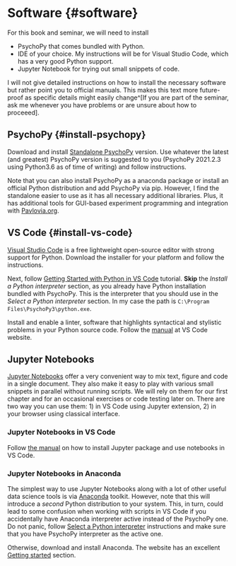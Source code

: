 # Software {#software}
For this book and seminar, we will need to install

* PsychoPy that comes bundled with Python.
* IDE of your choice. My instructions will be for Visual Studio Code, which has a very good Python support.
* Jupyter Notebook for trying out small snippets of code.

I will not give detailed instructions on how to install the necessary software but rather point you to official manuals. This makes this text more future-proof as specific details might easily change^[If you are part of the seminar, ask me whenever you have problems or are unsure about how to proceeed].

## PsychoPy {#install-psychopy}
Download and install [Standalone PsychoPy](https://www.psychopy.org/download.html) version. Use whatever the latest (and greatest) PsychoPy version is suggested to you (PsychoPy 2021.2.3 using Python3.6 as of time of writing) and follow instructions.

Note that you can also install PsychoPy as a anaconda package or install an official Python distribution and add PsychoPy via pip. However, I find the standalone easier to use as it has all necessary additional libraries. Plus, it has additional tools for GUI-based experiment programming and integration with [Pavlovia.org](Pavlovia.org).

## VS Code {#install-vs-code}
[Visual Studio Code](https://code.visualstudio.com/) is a free lightweight open-source editor with strong support for Python. Download the installer for your platform and follow the instructions.

Next, follow [Getting Started with Python in VS Code](https://code.visualstudio.com/docs/python/python-tutorial) tutorial. **Skip** the _Install a Python interpreter_ section, as you already have Python installation bundled with PsychoPy. This is the interpreter that you should use in the _Select a Python interpreter_ section. In my case the path is `C:\Program Files\PsychoPy3\python.exe`.

Install and enable a linter, software that highlights syntactical and stylistic problems in your Python source code. Follow the [manual](https://code.visualstudio.com/docs/python/linting) at VS Code website.


## Jupyter Notebooks
[Jupyter Notebooks](https://jupyter.org/) offer a very convenient way to mix text, figure and code in a single document. They also make it easy to play with various small snippets in parallel without running scripts. We will rely on them for our first chapter and for an occasional exercises or code testing later on. There are two way you can use them: 1) in VS Code using Jupyter extension, 2) in your browser using classical interface.

### Jupyter Notebooks in VS Code
Follow [the manual](https://code.visualstudio.com/docs/datascience/jupyter-notebooks) on how to install Jupyter package and use notebooks in VS Code.

### Jupyter Notebooks in Anaconda
The simplest way to use Jupyter Notebooks along with a lot of other useful data science tools is via [Anaconda](https://www.anaconda.com/products/individual) toolkit. However, note that this will introduce a _second_ Python distribution to your system. This, in turn, could lead to some confusion when working with scripts in VS Code if you accidentally have Anaconda interpreter active instead of the PsychoPy one. Do not panic, follow [Select a Python interpreter](https://code.visualstudio.com/docs/python/python-tutorial#_select-a-python-interpreter) instructions and make sure that you have PsychoPy interpreter as the active one.

Otherwise, download and install Anaconda. The website has an excellent [Getting started](https://docs.anaconda.com/anaconda/user-guide/getting-started/) section.

